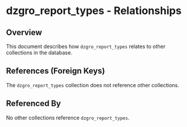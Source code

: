 # dzgro_report_types - Relationships

## Overview

This document describes how `dzgro_report_types` relates to other collections in the database.

## References (Foreign Keys)

The `dzgro_report_types` collection does not reference other collections.

## Referenced By

No other collections reference `dzgro_report_types`.

